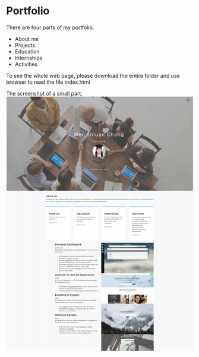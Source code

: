 # Portfolio
There are four parts of my portfolio.
- About me
- Projects
- Education
- Internships
- Activities

To see the whole web page, please download the entire folder and use browser to read the file index.html

The screenshot of a small part:
![Web screenshot](ScreenShot.png)

